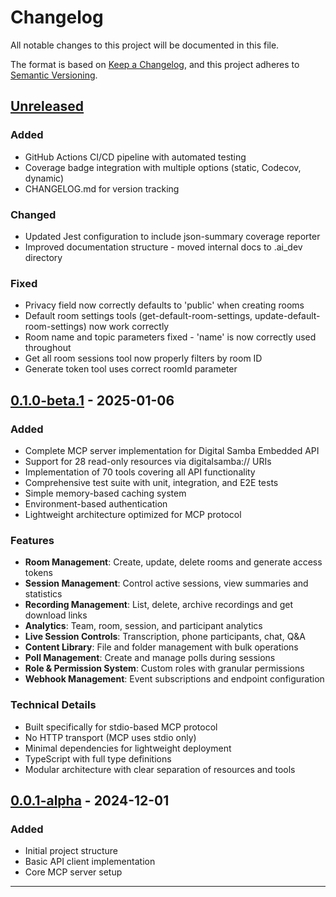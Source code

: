 # Changelog

All notable changes to this project will be documented in this file.

The format is based on [Keep a Changelog](https://keepachangelog.com/en/1.1.0/),
and this project adheres to [Semantic Versioning](https://semver.org/spec/v2.0.0.html).

## [Unreleased]

### Added
- GitHub Actions CI/CD pipeline with automated testing
- Coverage badge integration with multiple options (static, Codecov, dynamic)
- CHANGELOG.md for version tracking

### Changed
- Updated Jest configuration to include json-summary coverage reporter
- Improved documentation structure - moved internal docs to .ai_dev directory

### Fixed
- Privacy field now correctly defaults to 'public' when creating rooms
- Default room settings tools (get-default-room-settings, update-default-room-settings) now work correctly
- Room name and topic parameters fixed - 'name' is now correctly used throughout
- Get all room sessions tool now properly filters by room ID
- Generate token tool uses correct roomId parameter

## [0.1.0-beta.1] - 2025-01-06

### Added
- Complete MCP server implementation for Digital Samba Embedded API
- Support for 28 read-only resources via digitalsamba:// URIs
- Implementation of 70 tools covering all API functionality
- Comprehensive test suite with unit, integration, and E2E tests
- Simple memory-based caching system
- Environment-based authentication
- Lightweight architecture optimized for MCP protocol

### Features
- **Room Management**: Create, update, delete rooms and generate access tokens
- **Session Management**: Control active sessions, view summaries and statistics
- **Recording Management**: List, delete, archive recordings and get download links
- **Analytics**: Team, room, session, and participant analytics
- **Live Session Controls**: Transcription, phone participants, chat, Q&A
- **Content Library**: File and folder management with bulk operations
- **Poll Management**: Create and manage polls during sessions
- **Role & Permission System**: Custom roles with granular permissions
- **Webhook Management**: Event subscriptions and endpoint configuration

### Technical Details
- Built specifically for stdio-based MCP protocol
- No HTTP transport (MCP uses stdio only)
- Minimal dependencies for lightweight deployment
- TypeScript with full type definitions
- Modular architecture with clear separation of resources and tools

## [0.0.1-alpha] - 2024-12-01

### Added
- Initial project structure
- Basic API client implementation
- Core MCP server setup

---

[Unreleased]: https://github.com/digitalsamba/embedded-api-mcp-server/compare/v0.1.0-beta.1...HEAD
[0.1.0-beta.1]: https://github.com/digitalsamba/embedded-api-mcp-server/compare/v0.0.1-alpha...v0.1.0-beta.1
[0.0.1-alpha]: https://github.com/digitalsamba/embedded-api-mcp-server/releases/tag/v0.0.1-alpha